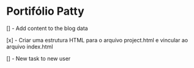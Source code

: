# Portifólio Patty

[] - Add content to the blog data

[x] - Criar uma estrutura HTML para o arquivo project.html e vincular ao arquivo index.html

[] - New task to new user
